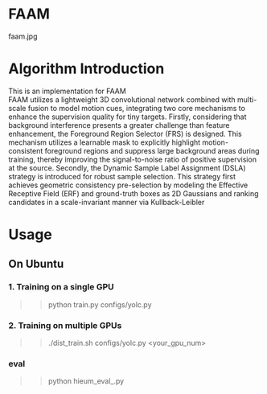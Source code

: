 
# FAAM

faam.jpg
# Algorithm Introduction
This is an implementation for FAAM    
FAAM utilizes a lightweight 3D convolutional network combined with multi-scale fusion to model motion cues, integrating two core mechanisms to enhance the supervision quality for tiny targets. Firstly, considering that background interference presents a greater challenge than feature enhancement, the Foreground Region Selector (FRS) is designed. This mechanism utilizes a learnable mask to explicitly highlight motion-consistent foreground regions and suppress large background areas during training, thereby improving the signal-to-noise ratio of positive supervision at the source. Secondly, the Dynamic Sample Label Assignment (DSLA) strategy is introduced for robust sample selection. This strategy first achieves geometric consistency pre-selection by modeling the Effective Receptive Field (ERF) and ground-truth boxes as 2D Gaussians and ranking candidates in a scale-invariant manner via Kullback-Leibler

# Usage
## On Ubuntu
### 1. Training on a single GPU
>> python train.py configs/yolc.py
### 2. Training on multiple GPUs
>> ./dist_train.sh configs/yolc.py <your_gpu_num>
### eval
>> python hieum_eval_.py
